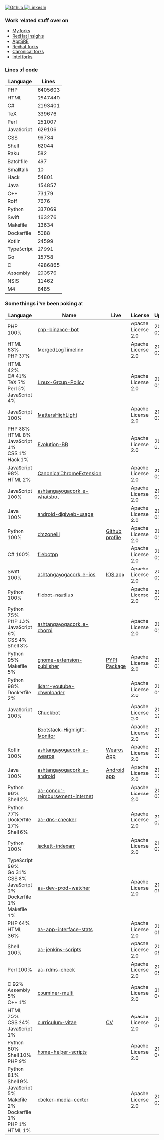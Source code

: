 <p>
<a href="https://github.com/dmzoneill" target="_blank">
    <img alt="Github" src="https://img.shields.io/badge/GitHub-%2312100E.svg?&style=for-the-badge&logo=Github&logoColor=white" />
</a> 
<a href="https://www.linkedin.com/in/dmzoneill/" target="_blank">
    <img alt="LinkedIn" src="https://img.shields.io/badge/linkedin-%230077B5.svg?&style=for-the-badge&logo=linkedin&logoColor=white" />
</a>

### Work related stuff over on

- <a href='https://github.com/dmzoneill-forks'>My forks</a>
- <a href='https://github.com/RedHatInsights'>RedHat Insights</a>
- <a href='https://github.com/app-sre'>AppSRE</a>
- <a href='https://github.com/Redhat-forks'>Redhat forks</a>
- <a href='https://github.com/Canonical-forks'>Canonical forks</a>
- <a href='https://github.com/Intel-forks'>Intel forks</a>


### Lines of code

<table>
  <thead align="center">
    <tr border: none;>
      <td><b>Language</b></td>
      <td><b>Lines</b></td>
    </tr>
  </thead>
  <tbody>
    <tr>
            <td>PHP</a></td>
            <td>6405603</td>
        </tr>
<tr>
            <td>HTML</a></td>
            <td>2547440</td>
        </tr>
<tr>
            <td>C#</a></td>
            <td>2193401</td>
        </tr>
<tr>
            <td>TeX</a></td>
            <td>339676</td>
        </tr>
<tr>
            <td>Perl</a></td>
            <td>251007</td>
        </tr>
<tr>
            <td>JavaScript</a></td>
            <td>629106</td>
        </tr>
<tr>
            <td>CSS</a></td>
            <td>96734</td>
        </tr>
<tr>
            <td>Shell</a></td>
            <td>62044</td>
        </tr>
<tr>
            <td>Raku</a></td>
            <td>582</td>
        </tr>
<tr>
            <td>Batchfile</a></td>
            <td>497</td>
        </tr>
<tr>
            <td>Smalltalk</a></td>
            <td>10</td>
        </tr>
<tr>
            <td>Hack</a></td>
            <td>54801</td>
        </tr>
<tr>
            <td>Java</a></td>
            <td>154857</td>
        </tr>
<tr>
            <td>C++</a></td>
            <td>73179</td>
        </tr>
<tr>
            <td>Roff</a></td>
            <td>7676</td>
        </tr>
<tr>
            <td>Python</a></td>
            <td>337069</td>
        </tr>
<tr>
            <td>Swift</a></td>
            <td>163276</td>
        </tr>
<tr>
            <td>Makefile</a></td>
            <td>13634</td>
        </tr>
<tr>
            <td>Dockerfile</a></td>
            <td>5088</td>
        </tr>
<tr>
            <td>Kotlin</a></td>
            <td>24599</td>
        </tr>
<tr>
            <td>TypeScript</a></td>
            <td>27991</td>
        </tr>
<tr>
            <td>Go</a></td>
            <td>15758</td>
        </tr>
<tr>
            <td>C</a></td>
            <td>4986865</td>
        </tr>
<tr>
            <td>Assembly</a></td>
            <td>293576</td>
        </tr>
<tr>
            <td>NSIS</a></td>
            <td>11462</td>
        </tr>
<tr>
            <td>M4</a></td>
            <td>8485</td>
        </tr>

  </tbody>
  </table>

### Some things i've been poking at

<table>
  <thead align="center">
    <tr border: none;>
      <td><b>Language</b></td>
      <td><b>Name</b></td>
      <td><b>Live</b></td>
      <td><b>License</b></td>
      <td><b>Updated</b></td>
    </tr>
  </thead>
  <tbody>
    <tr>
            <td>PHP 100%<br</a></td>
            <td><a href='https://github.com/dmzoneill/php-binance-bot' title='php-binance-bot'>php-binance-bot</a></td>
            <td><a href='' title=''></a></td>
            <td>Apache License 2.0</td>
            <td>2023-01-16</td>
        </tr>
<tr>
            <td>HTML 63%<br/>PHP 37%<br</a></td>
            <td><a href='https://github.com/dmzoneill/MergedLogTimeline' title='MergedLogTimeline'>MergedLogTimeline</a></td>
            <td><a href='' title=''></a></td>
            <td>Apache License 2.0</td>
            <td>2023-01-16</td>
        </tr>
<tr>
            <td>HTML 42%<br/>C# 41%<br/>TeX 7%<br/>Perl 5%<br/>JavaScript 4%<br</a></td>
            <td><a href='https://github.com/dmzoneill/Linux-Group-Policy' title='Linux-Group-Policy'>Linux-Group-Policy</a></td>
            <td><a href='' title=''></a></td>
            <td>Apache License 2.0</td>
            <td>2023-01-16</td>
        </tr>
<tr>
            <td>JavaScript 100%<br</a></td>
            <td><a href='https://github.com/dmzoneill/MattersHighLight' title='MattersHighLight'>MattersHighLight</a></td>
            <td><a href='' title=''></a></td>
            <td>Apache License 2.0</td>
            <td>2023-01-16</td>
        </tr>
<tr>
            <td>PHP 88%<br/>HTML 8%<br/>JavaScript 1%<br/>CSS 1%<br/>Hack 1%<br</a></td>
            <td><a href='https://github.com/dmzoneill/Evolution-BB' title='Evolution-BB'>Evolution-BB</a></td>
            <td><a href='' title=''></a></td>
            <td>Apache License 2.0</td>
            <td>2023-01-16</td>
        </tr>
<tr>
            <td>JavaScript 98%<br/>HTML 2%<br</a></td>
            <td><a href='https://github.com/dmzoneill/CanonicalChromeExtension' title='CanonicalChromeExtension'>CanonicalChromeExtension</a></td>
            <td><a href='' title=''></a></td>
            <td>Apache License 2.0</td>
            <td>2023-01-16</td>
        </tr>
<tr>
            <td>JavaScript 100%<br</a></td>
            <td><a href='https://github.com/dmzoneill/ashtangayogacork.ie-whatsbot' title='ashtangayogacork.ie-whatsbot'>ashtangayogacork.ie-whatsbot</a></td>
            <td><a href='' title=''></a></td>
            <td>Apache License 2.0</td>
            <td>2023-01-16</td>
        </tr>
<tr>
            <td>Java 100%<br</a></td>
            <td><a href='https://github.com/dmzoneill/android-digiweb-usage' title='android-digiweb-usage'>android-digiweb-usage</a></td>
            <td><a href='' title=''></a></td>
            <td>Apache License 2.0</td>
            <td>2023-01-16</td>
        </tr>
<tr>
            <td>Python 100%<br</a></td>
            <td><a href='https://github.com/dmzoneill/dmzoneill' title='dmzoneill'>dmzoneill</a></td>
            <td><a href='https://github.com/dmzoneill' title='Github profile'>Github profile</a></td>
            <td>Apache License 2.0</td>
            <td>2023-01-16</td>
        </tr>
<tr>
            <td>C# 100%<br</a></td>
            <td><a href='https://github.com/dmzoneill/filebotpp' title='filebotpp'>filebotpp</a></td>
            <td><a href='' title=''></a></td>
            <td>Apache License 2.0</td>
            <td>2023-01-15</td>
        </tr>
<tr>
            <td>Swift 100%<br</a></td>
            <td><a href='https://github.com/dmzoneill/ashtangayogacork.ie-ios' title='ashtangayogacork.ie-ios'>ashtangayogacork.ie-ios</a></td>
            <td><a href='https://apps.apple.com/us/app/ashtanga-yoga-cork/id1508794150' title='IOS app'>IOS app</a></td>
            <td>Apache License 2.0</td>
            <td>2023-01-15</td>
        </tr>
<tr>
            <td>Python 100%<br</a></td>
            <td><a href='https://github.com/dmzoneill/filebot-nautilus' title='filebot-nautilus'>filebot-nautilus</a></td>
            <td><a href='' title=''></a></td>
            <td>Apache License 2.0</td>
            <td>2023-01-15</td>
        </tr>
<tr>
            <td>Python 75%<br/>PHP 13%<br/>JavaScript 6%<br/>CSS 4%<br/>Shell 3%<br</a></td>
            <td><a href='https://github.com/dmzoneill/ashtangayogacork.ie-doorpi' title='ashtangayogacork.ie-doorpi'>ashtangayogacork.ie-doorpi</a></td>
            <td><a href='' title=''></a></td>
            <td>Apache License 2.0</td>
            <td>2023-01-15</td>
        </tr>
<tr>
            <td>Python 95%<br/>Makefile 5%<br</a></td>
            <td><a href='https://github.com/dmzoneill/gnome-extension-publisher' title='gnome-extension-publisher'>gnome-extension-publisher</a></td>
            <td><a href='https://pypi.org/project/gnome-extension-publisher/' title='PYPI Package'>PYPI Package</a></td>
            <td>Apache License 2.0</td>
            <td>2023-01-14</td>
        </tr>
<tr>
            <td>Python 98%<br/>Dockerfile 2%<br</a></td>
            <td><a href='https://github.com/dmzoneill/lidarr-youtube-downloader' title='lidarr-youtube-downloader'>lidarr-youtube-downloader</a></td>
            <td><a href='' title=''></a></td>
            <td>Apache License 2.0</td>
            <td>2023-01-03</td>
        </tr>
<tr>
            <td>JavaScript 100%<br</a></td>
            <td><a href='https://github.com/dmzoneill/Chuckbot' title='Chuckbot'>Chuckbot</a></td>
            <td><a href='' title=''></a></td>
            <td>Apache License 2.0</td>
            <td>2022-12-08</td>
        </tr>
<tr>
            <td></a></td>
            <td><a href='https://github.com/dmzoneill/Bootstack-Highlight-Monitor' title='Bootstack-Highlight-Monitor'>Bootstack-Highlight-Monitor</a></td>
            <td><a href='' title=''></a></td>
            <td>Apache License 2.0</td>
            <td>2022-12-04</td>
        </tr>
<tr>
            <td>Kotlin 100%<br</a></td>
            <td><a href='https://github.com/dmzoneill/ashtangayogacork.ie-wearos' title='ashtangayogacork.ie-wearos'>ashtangayogacork.ie-wearos</a></td>
            <td><a href='https://play.google.com/store/apps/details?id=ie.ayc.wearos' title='Wearos App'>Wearos App</a></td>
            <td>Apache License 2.0</td>
            <td>2022-12-04</td>
        </tr>
<tr>
            <td>Java 100%<br</a></td>
            <td><a href='https://github.com/dmzoneill/ashtangayogacork.ie-android' title='ashtangayogacork.ie-android'>ashtangayogacork.ie-android</a></td>
            <td><a href='https://play.google.com/store/apps/details?id=ie.ayc' title='Android app'>Android app</a></td>
            <td>Apache License 2.0</td>
            <td>2022-12-04</td>
        </tr>
<tr>
            <td>Python 98%<br/>Shell 2%<br</a></td>
            <td><a href='https://github.com/dmzoneill/aa-concur-reimbursement-internet' title='aa-concur-reimbursement-internet'>aa-concur-reimbursement-internet</a></td>
            <td><a href='' title=''></a></td>
            <td>Apache License 2.0</td>
            <td>2022-07-23</td>
        </tr>
<tr>
            <td>Python 77%<br/>Dockerfile 17%<br/>Shell 6%<br</a></td>
            <td><a href='https://github.com/dmzoneill/aa-dns-checker' title='aa-dns-checker'>aa-dns-checker</a></td>
            <td><a href='' title=''></a></td>
            <td>Apache License 2.0</td>
            <td>2022-07-18</td>
        </tr>
<tr>
            <td>Python 100%<br</a></td>
            <td><a href='https://github.com/dmzoneill/jackett-indexarr' title='jackett-indexarr'>jackett-indexarr</a></td>
            <td><a href='' title=''></a></td>
            <td>Apache License 2.0</td>
            <td>2022-07-10</td>
        </tr>
<tr>
            <td>TypeScript 56%<br/>Go 31%<br/>CSS 8%<br/>JavaScript 2%<br/>Dockerfile 1%<br/>Makefile 1%<br</a></td>
            <td><a href='https://github.com/dmzoneill/aa-dev-prod-watcher' title='aa-dev-prod-watcher'>aa-dev-prod-watcher</a></td>
            <td><a href='' title=''></a></td>
            <td>Apache License 2.0</td>
            <td>2022-06-13</td>
        </tr>
<tr>
            <td>PHP 64%<br/>HTML 36%<br</a></td>
            <td><a href='https://github.com/dmzoneill/aa-app-interface-stats' title='aa-app-interface-stats'>aa-app-interface-stats</a></td>
            <td><a href='' title=''></a></td>
            <td>Apache License 2.0</td>
            <td>2022-05-15</td>
        </tr>
<tr>
            <td>Shell 100%<br</a></td>
            <td><a href='https://github.com/dmzoneill/aa-jenkins-scripts' title='aa-jenkins-scripts'>aa-jenkins-scripts</a></td>
            <td><a href='' title=''></a></td>
            <td>Apache License 2.0</td>
            <td>2022-05-13</td>
        </tr>
<tr>
            <td>Perl 100%<br</a></td>
            <td><a href='https://github.com/dmzoneill/aa-rdms-check' title='aa-rdms-check'>aa-rdms-check</a></td>
            <td><a href='' title=''></a></td>
            <td>Apache License 2.0</td>
            <td>2022-05-12</td>
        </tr>
<tr>
            <td>C 92%<br/>Assembly 5%<br/>C++ 1%<br</a></td>
            <td><a href='https://github.com/dmzoneill/cpuminer-multi' title='cpuminer-multi'>cpuminer-multi</a></td>
            <td><a href='' title=''></a></td>
            <td>Apache License 2.0</td>
            <td>2022-04-26</td>
        </tr>
<tr>
            <td>HTML 75%<br/>CSS 24%<br/>JavaScript 1%<br</a></td>
            <td><a href='https://github.com/dmzoneill/curriculum-vitae' title='curriculum-vitae'>curriculum-vitae</a></td>
            <td><a href='https://cv.fio.ie' title='CV'>CV</a></td>
            <td>Apache License 2.0</td>
            <td>2022-04-20</td>
        </tr>
<tr>
            <td>Python 80%<br/>Shell 10%<br/>PHP 9%<br</a></td>
            <td><a href='https://github.com/dmzoneill/home-helper-scripts' title='home-helper-scripts'>home-helper-scripts</a></td>
            <td><a href='' title=''></a></td>
            <td>Apache License 2.0</td>
            <td>2022-04-17</td>
        </tr>
<tr>
            <td>Python 81%<br/>Shell 9%<br/>JavaScript 5%<br/>Makefile 2%<br/>Dockerfile 1%<br/>PHP 1%<br/>HTML 1%<br</a></td>
            <td><a href='https://github.com/dmzoneill/docker-media-center' title='docker-media-center'>docker-media-center</a></td>
            <td><a href='' title=''></a></td>
            <td>Apache License 2.0</td>
            <td>2022-01-09</td>
        </tr>

  </tbody>
  </table>
